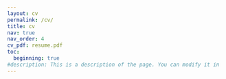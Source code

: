 ```yaml
---
layout: cv
permalink: /cv/
title: cv
nav: true
nav_order: 4
cv_pdf: resume.pdf
toc:
  beginning: true
#description: This is a description of the page. You can modify it in 'pages/_cv.md'. You can also change or remove the top pdf download button.
---
```

